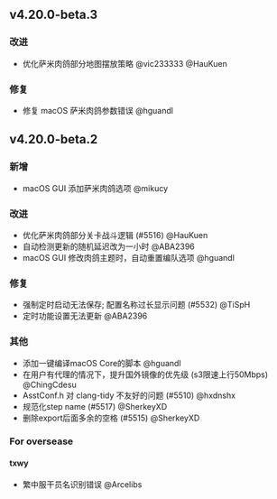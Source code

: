 ## v4.20.0-beta.3

### 改进

- 优化萨米肉鸽部分地图摆放策略 @vic233333 @HauKuen

### 修复

- 修复 macOS 萨米肉鸽参数错误 @hguandl

## v4.20.0-beta.2

### 新增

- macOS GUI 添加萨米肉鸽选项 @mikucy

### 改进

- 优化萨米肉鸽部分关卡战斗逻辑 (#5516) @HauKuen
- 自动检测更新的随机延迟改为一小时 @ABA2396
- macOS GUI 修改肉鸽主题时，自动重置编队选项 @hguandl

### 修复

- 强制定时启动无法保存; 配置名称过长显示问题 (#5532) @TiSpH
- 定时功能设置无法更新 @ABA2396

### 其他

- 添加一键编译macOS Core的脚本 @hguandl
- 在用户有代理的情况下，提升国外镜像的优先级 (s3限速上行50Mbps) @ChingCdesu
- AsstConf.h 对 clang-tidy 不友好的问题 (#5510) @hxdnshx
- 规范化step name (#5517) @SherkeyXD
- 删除export后面多余的空格 (#5515) @SherkeyXD

### For oversease

#### txwy

- 繁中服干员名识别错误 @Arcelibs
